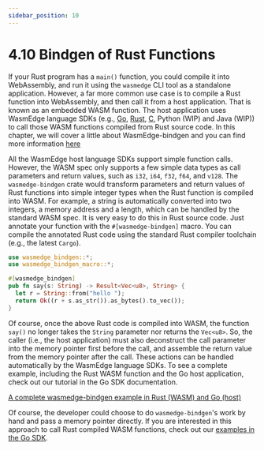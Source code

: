 ```yaml
---
sidebar_position: 10
---
```


# 4.10 Bindgen of Rust Functions

If your Rust program has a `main()` function, you could compile it into WebAssembly, and run it using the `wasmedge` CLI tool as a standalone application. However, a far more common use case is to compile a Rust function into WebAssembly, and then call it from a host application. That is known as an embedded WASM function. The host application uses WasmEdge language SDKs (e.g., [Go](/category/go-sdk-for-embedding-wasm-functions), [Rust](/category/rust-sdk-for-embedding-wasm-functions), [C](/category/c-sdk-for-embedding-wasm-functions), Python (WIP) and Java (WIP)) to call those WASM functions compiled from Rust source code. In this chapter, we will cover a little about WasmEdge-bindgen and you can find more information [here](/category/passing-complex-data)

All the WasmEdge host language SDKs support simple function calls. However, the WASM spec only supports a few simple data types as call parameters and return values, such as `i32`, `i64`, `f32`, `f64`, and `v128`. The `wasmedge-bindgen` crate would transform parameters and return values of Rust functions into simple integer types when the Rust function is compiled into WASM. For example, a string is automatically converted into two integers, a memory address and a length, which can be handled by the standard WASM spec. It is very easy to do this in Rust source code. Just annotate your function with the `#[wasmedge-bindgen]` macro. You can compile the annotated Rust code using the standard Rust compiler toolchain (e.g., the latest `Cargo`).

```rust
use wasmedge_bindgen::*;
use wasmedge_bindgen_macro::*;

#[wasmedge_bindgen]
pub fn say(s: String) -> Result<Vec<u8>, String> {
  let r = String::from("hello ");
  return Ok((r + s.as_str()).as_bytes().to_vec());
}
```

Of course, once the above Rust code is compiled into WASM, the function `say()` no longer takes the `String` parameter nor returns the `Vec<u8>`. So, the caller (i.e., the host application) must also deconstruct the call parameter into the memory pointer first before the call, and assemble the return value from the memory pointer after the call. These actions can be handled automatically by the WasmEdge language SDKs. To see a complete example, including the Rust WASM function and the Go host application, check out our tutorial in the Go SDK documentation.

[A complete wasmedge-bindgen example in Rust (WASM) and Go (host)](/embed/go/function)

Of course, the developer could choose to do `wasmedge-bindgen`'s work by hand and pass a memory pointer directly. If you are interested in this approach to call Rust compiled WASM functions, check out our [examples in the Go SDK](/embed/go/passing_data).
